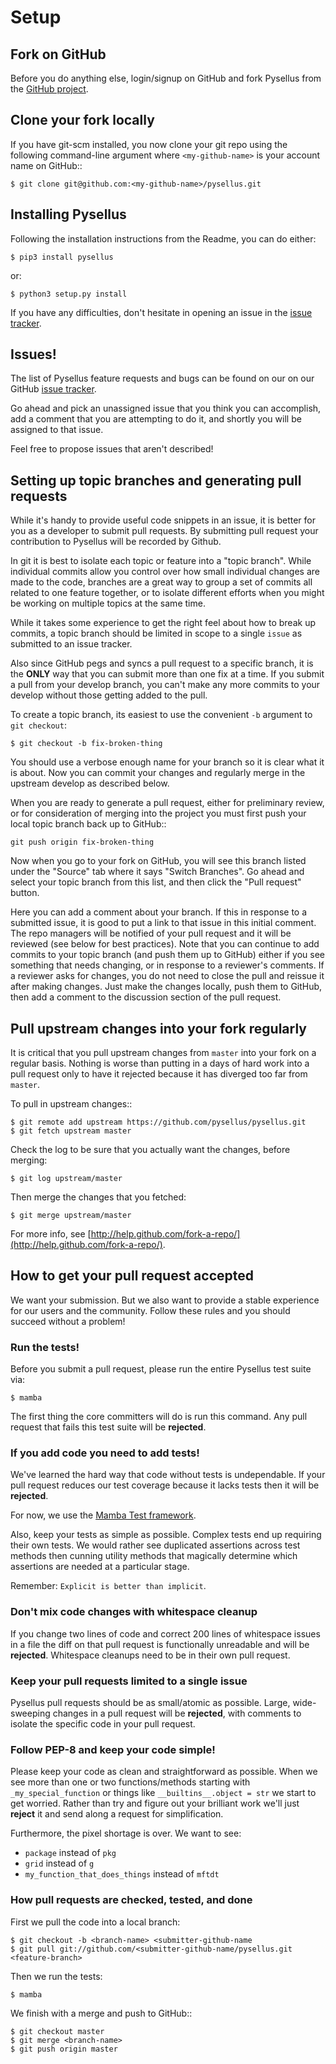 # Setup

## Fork on GitHub

Before you do anything else, login/signup on GitHub and fork Pysellus from the [GitHub project][repo].

## Clone your fork locally

If you have git-scm installed, you now clone your git repo using the following command-line argument where `<my-github-name>` is your account name on GitHub::

```
$ git clone git@github.com:<my-github-name>/pysellus.git
```

## Installing Pysellus

Following the installation instructions from the Readme, you can do either:

```
$ pip3 install pysellus
```

or:

```
$ python3 setup.py install
```

If you have any difficulties, don't hesitate in opening an issue in the [issue tracker][issue-tracker].


## Issues!

The list of Pysellus feature requests and bugs can be found on our on our GitHub [issue tracker][issue-tracker]. 

Go ahead and pick an unassigned issue that you think you can accomplish, add a comment that you are attempting to do it, and shortly you will be assigned to that issue.

Feel free to propose issues that aren't described!

## Setting up topic branches and generating pull requests

While it's handy to provide useful code snippets in an issue, it is better for
you as a developer to submit pull requests. By submitting pull request your
contribution to Pysellus will be recorded by Github. 

In git it is best to isolate each topic or feature into a "topic branch".  While
individual commits allow you control over how small individual changes are made
to the code, branches are a great way to group a set of commits all related to
one feature together, or to isolate different efforts when you might be working
on multiple topics at the same time.

While it takes some experience to get the right feel about how to break up
commits, a topic branch should be limited in scope to a single `issue` as
submitted to an issue tracker.

Also since GitHub pegs and syncs a pull request to a specific branch, it is the
**ONLY** way that you can submit more than one fix at a time.  If you submit
a pull from your develop branch, you can't make any more commits to your develop
without those getting added to the pull.

To create a topic branch, its easiest to use the convenient `-b` argument to `git
checkout`:

```
$ git checkout -b fix-broken-thing
```

You should use a verbose enough name for your branch so it is clear what it is
about.  Now you can commit your changes and regularly merge in the upstream
develop as described below.

When you are ready to generate a pull request, either for preliminary review,
or for consideration of merging into the project you must first push your local
topic branch back up to GitHub::

    git push origin fix-broken-thing

Now when you go to your fork on GitHub, you will see this branch listed under
the "Source" tab where it says "Switch Branches".  Go ahead and select your
topic branch from this list, and then click the "Pull request" button.

Here you can add a comment about your branch.  If this in response to
a submitted issue, it is good to put a link to that issue in this initial
comment.  The repo managers will be notified of your pull request and it will
be reviewed (see below for best practices).  Note that you can continue to add
commits to your topic branch (and push them up to GitHub) either if you see
something that needs changing, or in response to a reviewer's comments.  If
a reviewer asks for changes, you do not need to close the pull and reissue it
after making changes. Just make the changes locally, push them to GitHub, then
add a comment to the discussion section of the pull request.

## Pull upstream changes into your fork regularly

It is critical that you pull upstream changes from `master` into your fork on a regular basis. Nothing is worse than putting in a days of hard work into a pull request only to have it rejected because it has diverged too far from `master`. 

To pull in upstream changes::

```
$ git remote add upstream https://github.com/pysellus/pysellus.git
$ git fetch upstream master
```

Check the log to be sure that you actually want the changes, before merging:

```
$ git log upstream/master
```

Then merge the changes that you fetched:

```
$ git merge upstream/master
```

For more info, see [http://help.github.com/fork-a-repo/](http://help.github.com/fork-a-repo/).

## How to get your pull request accepted

We want your submission. But we also want to provide a stable experience for our users and the community. Follow these rules and you should succeed without a problem!

### Run the tests!

Before you submit a pull request, please run the entire Pysellus test suite via:

```
$ mamba
```

The first thing the core committers will do is run this command. Any pull request that fails this test suite will be **rejected**.

### If you add code you need to add tests!

We've learned the hard way that code without tests is undependable. If your pull request reduces our test coverage because it lacks tests then it will be **rejected**.

For now, we use the [Mamba Test framework](https://github.com/nestorsalceda/mamba).

Also, keep your tests as simple as possible. Complex tests end up requiring their own tests. We would rather see duplicated assertions across test methods then cunning utility methods that magically determine which assertions are needed at a particular stage. 

Remember: `Explicit is better than implicit`.

### Don't mix code changes with whitespace cleanup

If you change two lines of code and correct 200 lines of whitespace issues in a file the diff on that pull request is functionally unreadable and will be **rejected**. Whitespace cleanups need to be in their own pull request.

### Keep your pull requests limited to a single issue

Pysellus pull requests should be as small/atomic as possible. Large, wide-sweeping changes in a pull request will be **rejected**, with comments to isolate the specific code in your pull request.

### Follow PEP-8 and keep your code simple!

Please keep your code as clean and straightforward as possible. When we see more than one or two functions/methods starting with `_my_special_function` or things like `__builtins__.object = str` we start to get worried. Rather than try and figure out your brilliant work we'll just **reject** it and send along a request for simplification.

Furthermore, the pixel shortage is over. We want to see:

* `package` instead of `pkg`
* `grid` instead of `g`
* `my_function_that_does_things` instead of `mftdt`


### How pull requests are checked, tested, and done

First we pull the code into a local branch:

```
$ git checkout -b <branch-name> <submitter-github-name
$ git pull git://github.com/<submitter-github-name/pysellus.git <feature-branch>
```

Then we run the tests:

```
$ mamba
```

We finish with a merge and push to GitHub::

```
$ git checkout master
$ git merge <branch-name>
$ git push origin master
```

[repo]: https://github.com/Pysellus/pysellus
[issue-tracker]: https://github.com/Pysellus/pysellus/issues